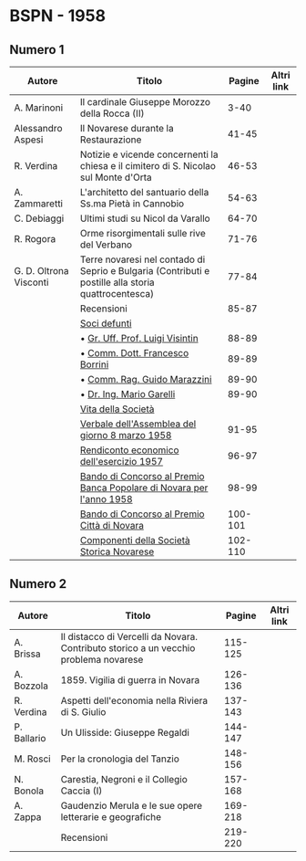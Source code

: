 # BSPN - 1958

## Numero 1

| Autore                 | Titolo                                                                                                                | Pagine  | Altri link |
|------------------------|-----------------------------------------------------------------------------------------------------------------------|---------|------------|
| A. Marinoni            | Il cardinale Giuseppe Morozzo della Rocca (II)                                                                        | 3-40    |            |
| Alessandro Aspesi      | Il Novarese durante la Restaurazione                                                                                  | 41-45   |            |
| R. Verdina             | Notizie e vicende concernenti la chiesa e il cimitero di S. Nicolao sul Monte d'Orta                                  | 46-53   |            |
| A. Zammaretti          | L'architetto del santuario della Ss.ma Pietà in Cannobio                                                              | 54-63   |            |
| C. Debiaggi            | Ultimi studi su Nicol da Varallo                                                                                      | 64-70   |            |
| R. Rogora              | Orme risorgimentali sulle rive del Verbano                                                                            | 71-76   |            |
| G. D. Oltrona Visconti | Terre novaresi nel contado di Seprio e Bulgaria (Contributi e postille alla storia quattrocentesca)                   | 77-84   |            |
|                        | Recensioni                                                                                                            | 85-87   |            |
|                        | [Soci defunti](http://www.ssno.it/BSPNo/bspn_vita58.html#583)                                                         |         |            |
|                        | • [Gr. Uff. Prof. Luigi Visintin](http://www.ssno.it/BSPNo/bspn_vita58.html#583-1)                                    | 88-89   |            |
|                        | • [Comm. Dott. Francesco Borrini](http://www.ssno.it/BSPNo/bspn_vita58.html#583-2)                                    | 89-89   |            |
|                        | • [Comm. Rag. Guido Marazzini](http://www.ssno.it/BSPNo/bspn_vita58.html#583-3)                                       | 89-90   |            |
|                        | • [Dr. Ing. Mario Garelli](http://www.ssno.it/BSPNo/bspn_vita58.html#583-4)                                           | 89-90   |            |
|                        | [Vita della Società](http://www.ssno.it/BSPNo/bspn_vita58.html#580)                                                   |         |            |
|                        | [Verbale dell'Assemblea del giorno 8 marzo 1958](http://www.ssno.it/BSPNo/bspn_vita58.html#581)                       | 91-95   |            |
|                        | [Rendiconto economico dell'esercizio 1957](http://www.ssno.it/BSPNo/bspn_vita58.html#582)                             | 96-97   |            |
|                        | [Bando di Concorso al Premio Banca Popolare di Novara per l'anno 1958](http://www.ssno.it/BSPNo/bspn_vita58.html#584) | 98-99   |            |
|                        | [Bando di Concorso al Premio Città di Novara](http://www.ssno.it/BSPNo/bspn_vita58.html#585)                          | 100-101 |            |
|                        | [Componenti della Società Storica Novarese](http://www.ssno.it/SSN/ssn_soci1958.html)                                 | 102-110 |            |

## Numero 2

| Autore      | Titolo                                                                               | Pagine  | Altri link |
|-------------|--------------------------------------------------------------------------------------|---------|------------|
| A. Brissa   | Il distacco di Vercelli da Novara. Contributo storico a un vecchio problema novarese | 115-125 |            |
| A. Bozzola  | 1859. Vigilia di guerra in Novara                                                    | 126-136 |            |
| R. Verdina  | Aspetti dell'economia nella Riviera di S. Giulio                                     | 137-143 |            |
| P. Ballario | Un Ulisside: Giuseppe Regaldi                                                        | 144-147 |            |
| M. Rosci    | Per la cronologia del Tanzio                                                         | 148-156 |            |
| N. Bonola   | Carestia, Negroni e il Collegio Caccia (I)                                           | 157-168 |            |
| A. Zappa    | Gaudenzio Merula e le sue opere letterarie e geografiche                             | 169-218 |            |
|             | Recensioni                                                                           | 219-220 |            |
